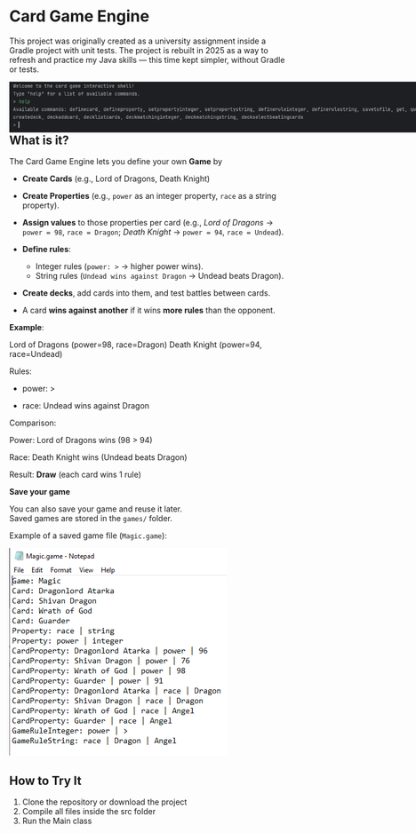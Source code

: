 # Card Game Engine

This project was originally created as a university assignment inside a Gradle project with unit tests. The project is rebuilt in 2025 as a way to refresh and practice my Java skills — this time kept simpler, without Gradle or tests.

<img src="shell.PNG" style="transform: scale(1.5); transform-origin: top left;"/>

## What is it?

The Card Game Engine lets you define your own **Game** by

- **Create Cards** (e.g., Lord of Dragons, Death Knight)
- **Create Properties** (e.g., `power` as an integer property, `race` as a string property).
- **Assign values** to those properties per card (e.g.,
  _Lord of Dragons_ → `power = 98`, `race = Dragon`; _Death Knight_ → `power = 94`, `race = Undead`).

- **Define rules**:
  - Integer rules (`power: >` → higher power wins).
  - String rules (`Undead wins against Dragon` → Undead beats Dragon).
- **Create decks**, add cards into them, and test battles between cards.
- A card **wins against another** if it wins **more rules** than the opponent.

**Example**:

Lord of Dragons (power=98, race=Dragon)
Death Knight (power=94, race=Undead)

Rules:

- power: >

- race: Undead wins against Dragon

Comparison:

Power: Lord of Dragons wins (98 > 94)

Race: Death Knight wins (Undead beats Dragon)

Result: **Draw** (each card wins 1 rule)

**Save your game**

You can also save your game and reuse it later.  
Saved games are stored in the `games/` folder.

Example of a saved game file (`Magic.game`):

<img src="game_example.PNG" />

## How to Try It

1. Clone the repository or download the project
2. Compile all files inside the src folder
3. Run the Main class
